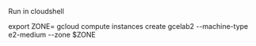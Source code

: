 Run in cloudshell

export ZONE=
gcloud compute instances create gcelab2 --machine-type e2-medium --zone $ZONE
